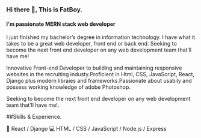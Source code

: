 ### Hi there 👋, This is FatBoy.
#### I'm passionate MERN stack web developer
I just finished my bachelor’s degree in information technology. I have what it takes to be a great web developer, front end or back end. Seeking to become the next front end developer on any web development team that’ll have me!

Innovative Front-end Developer to building and maintaining responsive websites in the recruiting industy.Proficient in Html, CSS, JavaScript, React, Django plus modern libraies and frameworks.Passionate about usabily and possess working knowledge of adobe Photoshop.

Seeking to become the next front end developer on any web development team that’ll have me!.

##Skills & Experience.

📕 React / Django
💻 HTML / CSS / JavaScript / Node.js / Express

